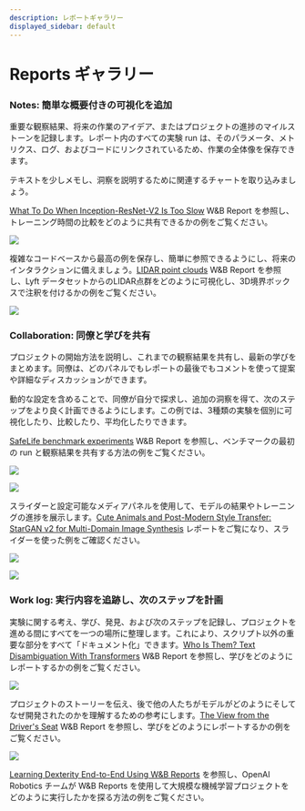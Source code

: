 ```yaml
---
description: レポートギャラリー
displayed_sidebar: default
---
```



# Reports ギャラリー
### Notes: 簡単な概要付きの可視化を追加

重要な観察結果、将来の作業のアイデア、またはプロジェクトの進捗のマイルストーンを記録します。レポート内のすべての実験 run は、そのパラメータ、メトリクス、ログ、およびコードにリンクされているため、作業の全体像を保存できます。

テキストを少しメモし、洞察を説明するために関連するチャートを取り込みましょう。

[What To Do When Inception-ResNet-V2 Is Too Slow](https://wandb.ai/stacey/estuary/reports/When-Inception-ResNet-V2-is-too-slow--Vmlldzo3MDcxMA) W&B Report を参照し、トレーニング時間の比較をどのように共有できるかの例をご覧ください。

![](/images/reports/notes_add_quick_summary.png)

複雑なコードベースから最高の例を保存し、簡単に参照できるようにし、将来のインタラクションに備えましょう。[LIDAR point clouds](https://wandb.ai/stacey/lyft/reports/LIDAR-Point-Clouds-of-Driving-Scenes--Vmlldzo2MzA5Mg) W&B Report を参照し、Lyft データセットからのLIDAR点群をどのように可視化し、3D境界ボックスで注釈を付けるかの例をご覧ください。

![](/images/reports/notes_add_quick_summary_save_best_examples.png)

### Collaboration: 同僚と学びを共有

プロジェクトの開始方法を説明し、これまでの観察結果を共有し、最新の学びをまとめます。同僚は、どのパネルでもレポートの最後でもコメントを使って提案や詳細なディスカッションができます。

動的な設定を含めることで、同僚が自分で探求し、追加の洞察を得て、次のステップをより良く計画できるようにします。この例では、3種類の実験を個別に可視化したり、比較したり、平均化したりできます。

[SafeLife benchmark experiments](https://wandb.ai/stacey/saferlife/reports/SafeLife-Benchmark-Experiments--Vmlldzo0NjE4MzM) W&B Report を参照し、ベンチマークの最初の run と観察結果を共有する方法の例をご覧ください。

![](/images/reports/intro_collaborate1.png)

![](/images/reports/intro_collaborate2.png)

スライダーと設定可能なメディアパネルを使用して、モデルの結果やトレーニングの進捗を展示します。[Cute Animals and Post-Modern Style Transfer: StarGAN v2 for Multi-Domain Image Synthesis](https://wandb.ai/stacey/stargan/reports/Cute-Animals-and-Post-Modern-Style-Transfer-StarGAN-v2-for-Multi-Domain-Image-Synthesis---VmlldzoxNzcwODQ) レポートをご覧になり、スライダーを使った例をご確認ください。

![](/images/reports/intro_collaborate3.png)

![](/images/reports/intro_collaborate4.png)

### Work log: 実行内容を追跡し、次のステップを計画

実験に関する考え、学び、発見、および次のステップを記録し、プロジェクトを進める間にすべてを一つの場所に整理します。これにより、スクリプト以外の重要な部分をすべて「ドキュメント化」できます。[Who Is Them? Text Disambiguation With Transformers](https://wandb.ai/stacey/winograd/reports/Who-is-Them-Text-Disambiguation-with-Transformers--VmlldzoxMDU1NTc) W&B Report を参照し、学びをどのようにレポートするかの例をご覧ください。

![](/images/reports/intro_work_log_1.png)

プロジェクトのストーリーを伝え、後で他の人たちがモデルがどのようにそしてなぜ開発されたのかを理解するための参考にします。[The View from the Driver's Seat](https://wandb.ai/stacey/deep-drive/reports/The-View-from-the-Driver-s-Seat--Vmlldzo1MTg5NQ) W&B Report を参照し、学びをどのようにレポートするかの例をご覧ください。

![](/images/reports/intro_work_log_2.png)

[Learning Dexterity End-to-End Using W&B Reports](https://bit.ly/wandb-learning-dexterity) を参照し、OpenAI Robotics チームが W&B Reports を使用して大規模な機械学習プロジェクトをどのように実行したかを探る方法の例をご覧ください。